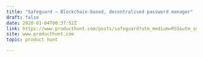 ```yaml
---
title: "Safeguard — Blockchain-based, decentralised password manager"
draft: false
date: 2020-01-04T00:37:52Z
link: https://www.producthunt.com/posts/safeguard?utm_medium=RSS&utm_source=hune
site: www.producthunt.com
topic: product hunt  

---
```

